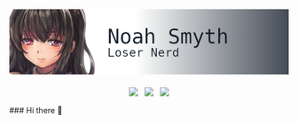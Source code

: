 ## ![noah smyth header](https://github.com/noahjsmyth/noahjsmyth/raw/master/githubbanner.png)
<p align='center'>
<a href="https://twitter.com/_noahsmyth_"><img height="30" src="https://github.com/WaylonWalker/WaylonWalker/blob/master/icon/twitter.png?raw=true"></a>&nbsp;&nbsp;
<a href="https://instagram.com/_noah.smyth_"><img height="30" src="https://github.com/WaylonWalker/WaylonWalker/blob/master/icon/instagram.jpg?raw=true"></a>&nbsp;&nbsp;
<img src="https://visitor-badge.glitch.me/badge?page_id=noahjsmyth.visitor-badge">
</p>
### Hi there 👋

<!--
**noahjsmyth/noahjsmyth** is a ✨ _special_ ✨ repository because its `README.md` (this file) appears on your GitHub profile.

Here are some ideas to get you started:

- 🔭 I’m currently working on ...
- 🌱 I’m currently learning ...
- 👯 I’m looking to collaborate on ...
- 🤔 I’m looking for help with ...
- 💬 Ask me about ...
- 📫 How to reach me: ...
- 😄 Pronouns: ...
- ⚡ Fun fact: ...
-->
